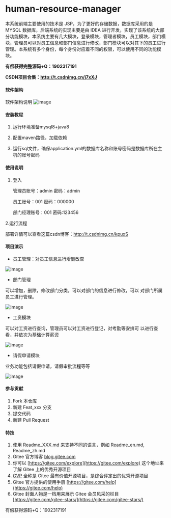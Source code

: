 # human-resource-manager
本系统前端主要使用的技术是 JSP，为了更好的存储数据，数据库采用的是MYSQL 数据库，后端系统的实现主要是由 IDEA 进行开发，实现了该系统的大部分功能模块，本系统主要有几大模块，登录模块，管理者模块，员工模块，部门模块，管理员可以对员工信息和部门信息进行修改，部门模块可以对其下的员工进行管理。本系统有多个身份，每个身份对应着不同的权限，可以使用不同的功能模块。

**有偿获得完整源码+Q：1902317191**

**CSDN项目合集：http://t.csdnimg.cn/j7xXJ**

#### 软件架构

软件架构说明
![image](https://github.com/luooin/human-resource-manager/assets/85004172/f1f8ce95-1ade-4e4e-ba81-cf4020e78e79)




#### 安装教程

1. 运行环境准备mysql8+java8

2. 配置maven路径，加载依赖

3. 运行sql文件，确保application.yml的数据库名称和账号密码是数据库所在主机的账号密码

#### 使用说明

1. 登入

   管理员账号：admin	密码：admin
   
   员工账号：001	密码：000000
   
   部门经理账号：001 密码:123456

2.运行流程

部署详情可以查看这篇csdn博客：http://t.csdnimg.cn/kpuxS

#### 项目演示

+ 员工管理：对员工信息进行增删改查

![image](https://github.com/luooin/human-resource-manager/assets/85004172/395ceeb4-944e-46c1-8fea-dbcb7b6119e7)



+ 部门管理

可以增加，删除，修改部门分类，可以对部门的信息进行修改，可以
对部门所属员工进行管理。

![image](https://github.com/luooin/human-resource-manager/assets/85004172/f4e6f379-3e13-4154-b360-1aa968e70911)

+ 工资模块

可以对工资进行查询，管理员可以对工资进行登记，对考勤等安排可
以进行查看，并依次为基础计算薪资

![image](https://github.com/luooin/human-resource-manager/assets/85004172/31ef36d6-33e5-45ea-b27c-0549f9c9928c)

+ 请假申请模块

业务功能包括请假申请，请假审批流程等等

![image](https://github.com/luooin/human-resource-manager/assets/85004172/fc8ac67f-9281-40bd-a397-a6b439a17400)

#### 参与贡献

1.  Fork 本仓库
2.  新建 Feat_xxx 分支
3.  提交代码
4.  新建 Pull Request


#### 特技

1.  使用 Readme\_XXX.md 来支持不同的语言，例如 Readme\_en.md, Readme\_zh.md
2.  Gitee 官方博客 [blog.gitee.com](https://blog.gitee.com)
3.  你可以 [https://gitee.com/explore](https://gitee.com/explore) 这个地址来了解 Gitee 上的优秀开源项目
4.  [GVP](https://gitee.com/gvp) 全称是 Gitee 最有价值开源项目，是综合评定出的优秀开源项目
5.  Gitee 官方提供的使用手册 [https://gitee.com/help](https://gitee.com/help)
6.  Gitee 封面人物是一档用来展示 Gitee 会员风采的栏目 [https://gitee.com/gitee-stars/](https://gitee.com/gitee-stars/)

有偿获得源码+Q：1902317191
